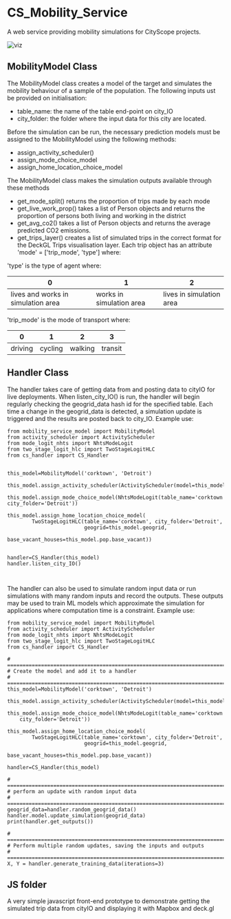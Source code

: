 # CS_Mobility_Service
A web service providing mobility simulations for CityScope projects.

![viz](./images/mob_sim_viz.gif)

## MobilityModel Class
The MobilityModel class creates a model of the target and simulates the mobility behaviour of a sample of the population. The following inputs ust be provided on initialisation:
- table_name: the name of the table end-point on city_IO
- city_folder: the folder where the input data for this city are located.

Before the simulation can be run, the necessary prediction models must be assigned to the MobilityModel using the following methods:
- assign_activity_scheduler()
- assign_mode_choice_model
- assign_home_location_choice_model

The MobilityModel class makes the simulation outputs available through these methods 
- get_mode_split() returns the proportion of trips made by each mode
- get_live_work_prop() takes a list of Person objects and returns the proportion of persons both living and working in the district
- get_avg_co2() takes a list of Person objects and returns the average predicted CO2 emissions.
- get_trips_layer() creates a list of simulated trips in the correct format for the DeckGL Trips visualisation layer. Each trip object has an attribute 'mode' = ['trip_mode', 'type'] where:

'type' is the type of agent where:

| 0       								| 1       					| 2       					|
|---------------------------------------|---------------------------|---------------------------|
| lives and works in simulation area 	| works in simulation area 	| lives in simulation area 	|


'trip_mode' is the mode of transport where:

| 0       | 1       | 2       | 3       |
|---------|---------|---------|---------|
| driving | cycling | walking | transit |


##  

## Handler Class
The handler takes care of getting data from and posting data to cityIO for live deployments. When listen_city_IO() is run, the handler will begin regularly checking the geogrid_data hash id for the specified table. Each time a change in the geogrid_data is detected, a simulation update is triggered and the results are posted back to city_IO. Example use:
```
from mobility_service_model import MobilityModel
from activity_scheduler import ActivityScheduler
from mode_logit_nhts import NhtsModeLogit
from two_stage_logit_hlc import TwoStageLogitHLC
from cs_handler import CS_Handler


this_model=MobilityModel('corktown', 'Detroit')

this_model.assign_activity_scheduler(ActivityScheduler(model=this_model))

this_model.assign_mode_choice_model(NhtsModeLogit(table_name='corktown', city_folder='Detroit'))

this_model.assign_home_location_choice_model(
        TwoStageLogitHLC(table_name='corktown', city_folder='Detroit', 
                         geogrid=this_model.geogrid, 
                         base_vacant_houses=this_model.pop.base_vacant))


handler=CS_Handler(this_model)
handler.listen_city_IO()



```



The handler can also be used to simulate random input data or run simulations with many random inputs and record the outputs.
These outputs may be used to train ML models which approximate the simulation for applications where computation time is a constraint. Example use:

```
from mobility_service_model import MobilityModel
from activity_scheduler import ActivityScheduler
from mode_logit_nhts import NhtsModeLogit
from two_stage_logit_hlc import TwoStageLogitHLC
from cs_handler import CS_Handler
  
# =============================================================================
# Create the model and add it to a handler
# =============================================================================
this_model=MobilityModel('corktown', 'Detroit')

this_model.assign_activity_scheduler(ActivityScheduler(model=this_model))

this_model.assign_mode_choice_model(NhtsModeLogit(table_name='corktown', 
	city_folder='Detroit'))

this_model.assign_home_location_choice_model(
        TwoStageLogitHLC(table_name='corktown', city_folder='Detroit', 
                         geogrid=this_model.geogrid, 
                         base_vacant_houses=this_model.pop.base_vacant))

handler=CS_Handler(this_model)

# =============================================================================
# perform an update with random input data
# =============================================================================
geogrid_data=handler.random_geogrid_data()
handler.model.update_simulation(geogrid_data)
print(handler.get_outputs())

# =============================================================================
# Perform multiple random updates, saving the inputs and outputs
# =============================================================================
X, Y = handler.generate_training_data(iterations=3)

```

## JS folder
A very simple javascript front-end prototype to demonstrate getting the simulated trip data from cityIO and displaying it with Mapbox and deck.gl

